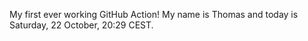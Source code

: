 My first ever working GitHub Action!
My name is Thomas and today is Saturday, 22 October, 20:29 CEST. 
